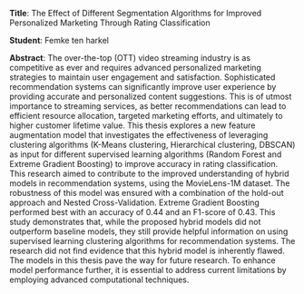 **Title**: The Effect of Different Segmentation Algorithms for Improved Personalized Marketing Through Rating Classification

**Student**: Femke ten harkel 

**Abstract**: The over-the-top (OTT) video streaming industry is as competitive as ever and requires advanced personalized marketing strategies to maintain user engagement and satisfaction. Sophisticated recommendation systems can significantly improve user experience by providing accurate and personalized content suggestions. This is of utmost importance to streaming services, as better recommendations can lead to efficient resource allocation, targeted marketing efforts, and ultimately to higher customer lifetime value. This thesis explores a new feature augmentation model that investigates the effectiveness of leveraging clustering algorithms (K-Means clustering, Hierarchical clustering, DBSCAN) as input for different supervised learning algorithms (Random Forest and Extreme Gradient Boosting) to improve accuracy in rating classification. This research aimed to contribute to the improved understanding of hybrid models in recommendation systems, using the MovieLens-1M dataset. The robustness of this model was ensured with a combination of the hold-out approach and Nested Cross-Validation. Extreme Gradient Boosting performed best with an accuracy of 0.44 and an F1-score of 0.43. This study demonstrates that, while the proposed hybrid models did not outperform baseline models, they still provide helpful information on using supervised learning clustering algorithms for recommendation systems. The research did not find evidence that this hybrid model is inherently flawed. The models in this thesis pave the way for future research. To enhance model performance further, it is essential to address current limitations by employing advanced computational techniques.
